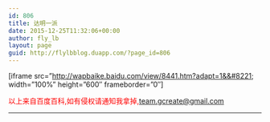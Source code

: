 ```yaml
---
id: 806
title: 达明一派
date: 2015-12-25T11:32:06+00:00
author: fly_lb
layout: page
guid: http://flylbblog.duapp.com/?page_id=806
---
```

[iframe src=&#8221;http://wapbaike.baidu.com/view/8441.htm?adapt=1&&#8221; width=&#8221;100%&#8221; height=&#8221;600&#8243; frameborder=&#8221;0&#8243;]

<span style="color: #ff0000;">以上来自百度百科,如有侵权请通知我拿掉,team.gcreate@gmail.com</span>

* * *